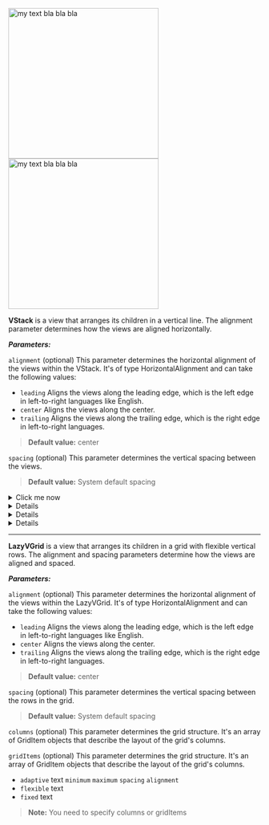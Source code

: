 <img src="https://shaffex.com/MagicUiDemo/Help/copy0.png" alt="my text bla bla bla" width="300"/><img src="https://shaffex.com/MagicUiDemo/Help/copy0.png" alt="my text bla bla bla" width="300"/>

**VStack** is a view that arranges its children in a vertical line. The alignment parameter determines how the views are aligned horizontally.

***Parameters:***

`alignment` (optional) This parameter determines the horizontal alignment of the views within the VStack. It's of type HorizontalAlignment and can take the following values:
* `leading` Aligns the views along the leading edge, which is the left edge in left-to-right languages like English.
* `center` Aligns the views along the center.
* `trailing` Aligns the views along the trailing edge, which is the right edge in left-to-right languages.



> **Default value:** center

`spacing` (optional) This parameter determines the vertical spacing between the views.
> **Default value:** System default spacing
<details markdown="block">
<summary>Click me now</summary>

 <div id="code">

```xml
<body>
    <foreach repeatCount="8">
    <hstack>
        <rectangle foregroundColor="red"/>
        <rectangle foregroundColor="orange"/>
        <rectangle foregroundColor="red"/>
    </hstack>
    </foreach>
<script src="https://cdnjs.cloudflare.com/ajax/libs/clipboard.js/2.0.8/clipboard.min.js"></script>
</body>



```
</div>
    <button class="btn" data-clipboard-target="#code">Copy Code</button>

![Screenshot of a comment on a GitHub issue showing an image, added in the Markdown, of an Octocat smiling and raising a tentacle.](https://shaffex.com/MagicUiDemo/Help/images/noob2.png)

<details markdown="block">
<summary>Click me now</summary>

```xml
<body>
    <foreach repeatCount="8">
    <hstack>
        <rectangle foregroundColor="blue"/>
        <rectangle foregroundColor="orange"/>
        <rectangle foregroundColor="red"/>
    </hstack>
    </foreach>
</body>
```
<img src="https://shaffex.com/MagicUiDemo/Help/copy0.png" alt="my text bla bla bla" width="300"/>

![my text bla bla bla](https://shaffex.com/MagicUiDemo/Help/copy0.png)

![Screenshot of a comment on a GitHub issue showing an image, added in the Markdown, of an Octocat smiling and raising a tentacle.](https://shaffex.com/MagicUiDemo/Help/images/noob2.png)

 <script src="https://cdnjs.cloudflare.com/ajax/libs/clipboard.js/2.0.8/clipboard.min.js"></script>

</details>

</details>

<details markdown="block">

```xml
<body>
    <vstack>
        <circle foregroundColor="red"/>
        <circle foregroundColor="green"/>
        <circle foregroundColor="blue"/>
    </vstack>
</body>
```
</details>

<details markdown="block">

```xml
<body>
  <vstack>
      <rectangle foregroundColor="red"/>
      <rectangle foregroundColor="green"/>
      <rectangle foregroundColor="blue"/>
  </vstack>
</body>
```
</details>

<details markdown="block">

```xml
<body>
  <hstack>
      <rectangle foregroundColor="yellow"/>
      <vstack>
          <rectangle foregroundColor="red"/>
          <rectangle foregroundColor="green"/>
          <rectangle foregroundColor="blue"/>
      </vstack>
      <rectangle foregroundColor="yellow"/>
  </hstack>
</body>
```

<img src="https://shaffex.com/MagicUiDemo/Help/copy0.png" alt="my text bla bla bla" width="250"/>

</details>


---

**LazyVGrid** is a view that arranges its children in a grid with flexible vertical rows. The alignment and spacing parameters determine how the views are aligned and spaced.

***Parameters:***

`alignment` (optional) This parameter determines the horizontal alignment of the views within the LazyVGrid. It's of type HorizontalAlignment and can take the following values:
* `leading` Aligns the views along the leading edge, which is the left edge in left-to-right languages like English.
* `center` Aligns the views along the center.
* `trailing` Aligns the views along the trailing edge, which is the right edge in left-to-right languages.
> **Default value:** center

`spacing` (optional) This parameter determines the vertical spacing between the rows in the grid.
> **Default value:** System default spacing

`columns` (optional) This parameter determines the grid structure. It's an array of GridItem objects that describe the layout of the grid's columns.

`gridItems` (optional) This parameter determines the grid structure. It's an array of GridItem objects that describe the layout of the grid's columns.
* `adaptive` text `minimum` `maximum` `spacing` `alignment`
* `flexible` text
* `fixed` text


> **Note:** You need to specify columns or gridItems

